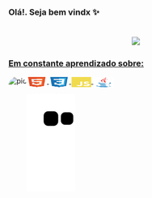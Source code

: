 ### Olá!. Seja bem vindx ✨
#

<!--
**Evelyndapaz/Evelyndapaz** is a ✨ _special_ ✨ repository because its `README.md` (this file) appears on your GitHub profile.

Here are some ideas to get you started:

- 🔭 I’m currently working on ...
- 🌱 I’m currently learning ...
- 👯 I’m looking to collaborate on ...
- 🤔 I’m looking for help with ...
- 💬 Ask me about ...
- 📫 How to reach me: ...
- 😄 Pronouns: ...
- ⚡ Fun fact: ...
-->

  <!--<div align="display: block">
  <img align="right" alt="evy-pic" height="150" style="border-radius:50px;" src="https://cdn.discordapp.com/attachments/998087456501006359/998098966086430761/myavatar.png">
  </div>-->
  
  
  <div align="center">
  <a href="https://github.com/Evelyndapaz">
  <img height="180em" src="https://github-readme-stats.vercel.app/api?username=Evelyndapaz&show_icons=true&theme=aura&include_all_commits=true&count_private=true"/>
  <!--<img height="180em" width="400em" style="display: block" src="https://github-readme-stats.vercel.app/api/top-langs/?username=Evelyndapaz&layout=compact&langs_count=7&theme=aura"/>-->
</div>
  
### Em constante aprendizado sobre:
  <!--<div style="display: inline_block"><br>-->
  <img alt="HTML" align="center" height="20" width="40" src="https://raw.githubusercontent.com/devicons/devicon/master/icons/html5/html5-original.svg">
  <img alt="CSS" align="center" height="20" width="40" src="https://raw.githubusercontent.com/devicons/devicon/master/icons/css3/css3-original.svg">
  <img alt="Js" align="center" height="20" width="40" src="https://raw.githubusercontent.com/devicons/devicon/master/icons/javascript/javascript-plain.svg">
  <img alt="Java" align="center" height="20" width="40" src="https://raw.githubusercontent.com/devicons/devicon/master/icons/java/java-original.svg">
  <!--<img align="right" alt="pic" height="150" style="border-radius:50px;" src="https://cdn.discordapp.com/attachments/998087456501006359/998098966086430761/myavatar.png">-->
  <img alt="pic" align="left" height="150" style="border-radius:50px;" src="https://cdn.discordapp.com/attachments/998087456501006359/998611132891799642/giphy.gif"/>
  <!--</div>-->
  
   ![Snake animation](https://github.com/Evelyndapaz/Evelyndapaz/blob/output/github-contribution-grid-snake.svg)
  
 
